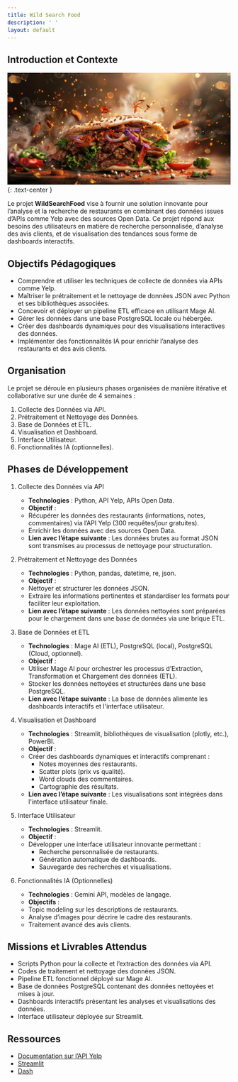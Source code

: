 ```yaml
---
title: Wild Search Food
description: ' '
layout: default
---
```


## Introduction et Contexte

![Header](assets/image/gras.jpeg)
{: .text-center }

Le projet **WildSearchFood** vise à fournir une solution innovante pour l’analyse et la recherche de restaurants en combinant des données issues d’APIs comme Yelp avec des sources Open Data. Ce projet répond aux besoins des utilisateurs en matière de recherche personnalisée, d’analyse des avis clients, et de visualisation des tendances sous forme de dashboards interactifs.

## Objectifs Pédagogiques

- Comprendre et utiliser les techniques de collecte de données via APIs comme Yelp.
- Maîtriser le prétraitement et le nettoyage de données JSON avec Python et ses bibliothèques associées.
- Concevoir et déployer un pipeline ETL efficace en utilisant Mage AI.
- Gérer les données dans une base PostgreSQL locale ou hébergée.
- Créer des dashboards dynamiques pour des visualisations interactives des données.
- Implémenter des fonctionnalités IA pour enrichir l’analyse des restaurants et des avis clients.

## Organisation

Le projet se déroule en plusieurs phases organisées de manière itérative et collaborative sur une durée de 4 semaines :

1. Collecte des Données via API.
2. Prétraitement et Nettoyage des Données.
3. Base de Données et ETL.
4. Visualisation et Dashboard.
5. Interface Utilisateur.
6. Fonctionnalités IA (optionnelles).

## Phases de Développement

1. Collecte des Données via API

    - **Technologies** : Python, API Yelp, APIs Open Data.
    - **Objectif** :
    - Récupérer les données des restaurants (informations, notes, commentaires) via l’API Yelp (300 requêtes/jour gratuites).
    - Enrichir les données avec des sources Open Data.
    - **Lien avec l’étape suivante** : Les données brutes au format JSON sont transmises au processus de nettoyage pour structuration.

2. Prétraitement et Nettoyage des Données

    - **Technologies** : Python, pandas, datetime, re, json.
    - **Objectif** :
    - Nettoyer et structurer les données JSON.
    - Extraire les informations pertinentes et standardiser les formats pour faciliter leur exploitation.
    - **Lien avec l’étape suivante** : Les données nettoyées sont préparées pour le chargement dans une base de données via une brique ETL.

3. Base de Données et ETL

    - **Technologies** : Mage AI (ETL), PostgreSQL (local), PostgreSQL (Cloud, optionnel).
    - **Objectif** :
    - Utiliser Mage AI pour orchestrer les processus d’Extraction, Transformation et Chargement des données (ETL).
    - Stocker les données nettoyées et structurées dans une base PostgreSQL.
    - **Lien avec l’étape suivante** : La base de données alimente les dashboards interactifs et l'interface utilisateur.

4. Visualisation et Dashboard

    - **Technologies** : Streamlit, bibliothèques de visualisation (plotly, etc.), PowerBI.
    - **Objectif** :
    - Créer des dashboards dynamiques et interactifs comprenant :
        - Notes moyennes des restaurants.
        - Scatter plots (prix vs qualité).
        - Word clouds des commentaires.
        - Cartographie des résultats.
    - **Lien avec l’étape suivante** : Les visualisations sont intégrées dans l'interface utilisateur finale.

5. Interface Utilisateur

    - **Technologies** : Streamlit.
    - **Objectif** :
    - Développer une interface utilisateur innovante permettant :
        - Recherche personnalisée de restaurants.
        - Génération automatique de dashboards.
        - Sauvegarde des recherches et visualisations.

6. Fonctionnalités IA (Optionnelles)

    - **Technologies** : Gemini API, modèles de langage.
    - **Objectifs** :
    - Topic modeling sur les descriptions de restaurants.
    - Analyse d’images pour décrire le cadre des restaurants.
    - Traitement avancé des avis clients.

## Missions et Livrables Attendus

- Scripts Python pour la collecte et l’extraction des données via API.
- Codes de traitement et nettoyage des données JSON.
- Pipeline ETL fonctionnel déployé sur Mage AI.
- Base de données PostgreSQL contenant des données nettoyées et mises à jour.
- Dashboards interactifs présentant les analyses et visualisations des données.
- Interface utilisateur déployée sur Streamlit.

## Ressources

- [Documentation sur l’API Yelp](https://docs.developer.yelp.com/docs/fusion-intro)
- [Streamlit](https://www.youtube.com/@CodingIsFun/playlists)
- [Dash](https://www.youtube.com/@CharmingData)
